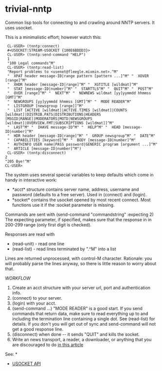 # trivial-nntp
Common lisp tools for connecting to and crawling around NNTP servers.  It uses usocket.

This is a minimalistic effort; however watch this:
    
     CL-USER> (tnntp:connect)
     #<USOCKET:STREAM-USOCKET {100E6BDDD3}>
     CL-USER> (tnntp:send-command "HELP")
     1
     "100 Legal commands^M"
     CL-USER> (tnntp:read-list)
     "Report problems to <usenet@fleegle.mixmin.net>.^M"
     "  XPAT header message-ID|range pattern [pattern ...]^M" "  XOVER [range]^M"
     "  XHDR header [message-ID|range]^M" "  XGTITLE [wildmat]^M"
     "  STAT [message-ID|number]^M" "  STARTTLS^M" "  QUIT^M" "  POST^M"
     "  OVER [range]^M" "  NEXT^M" "  NEWNEWS wildmat [yy]yymmdd hhmmss [GMT]^M"
     "  NEWGROUPS [yy]yymmdd hhmmss [GMT]^M" "  MODE READER^M"
     "  LISTGROUP [newsgroup [range]]^M"
     "  LIST [ACTIVE [wildmat]|ACTIVE.TIMES [wildmat]|COUNTS [wildmat]|DISTRIB.PATS|DISTRIBUTIONS|HEADERS [MSGID|RANGE]|MODERATORS|MOTD|NEWSGROUPS [wildmat]|OVERVIEW.FMT|SUBSCRIPTIONS [wildmat]]^M"
     "  LAST^M" "  IHAVE message-ID^M" "  HELP^M" "  HEAD [message-ID|number]^M"
     "  HDR header [message-ID|range]^M" "  GROUP newsgroup^M" "  DATE^M"
     "  CAPABILITIES [keyword]^M" "  BODY [message-ID|number]^M"
     "  AUTHINFO USER name|PASS password|GENERIC program [argument ...]^M"
     "  ARTICLE [message-ID|number]^M")
     CL-USER> (tnntp:disconnect)
    2
    "205 Bye!^M"
    CL-USER>

The system uses several special variables to keep defaults which come in handy in interactive work:

- \*acct*    structure contains server name, address, username and password (defaults to a free server).  Used in (connect) and (login).
- \*socket*  contains the usocket opened by most recent connect.  Most functions use it if the :socket parameter is missing.

Commands are sent with
    (send-command "commandstring" :expecting 2)
The expecting parameter, if specified, makes sure that the response in in 200-299 range (only first digit is checked).

Responses are read with

- (read-unit) - read one line
- (read-list) - read lines terminated by ".^M" into a list

Lines are returned unprocessed, with control-M character.  Rationale: you will probably parse the lines anyway, so there is little reason to worry about that.

*WORKFLOW*

1. Create an acct structure with your server url, port and authentication info.
2. (connect) to your server.
3. (login) with your acct.
4. (send-command ...) "MODE READER" is a good start.  If you send commands that return data, make sure to read everything up to and including the termination line containing a single dot.  See (read-list) for details.  If you don't you will get out of sync and send-command will not get a good response line.
4. (disconnect) when done -- it sends "QUIT" and kills the socket.
5. Write an news transport, a reader, a downloader, or anything that you are discouraged to do [in this article](http://newsreaders.com/misc/twpierce/news/newsreader-manifesto.html)

See:
* 
* [USOCKET API](http://quickdocs.org/usocket/api)